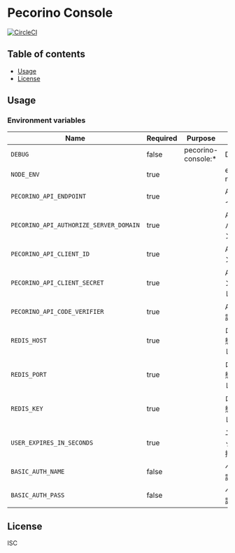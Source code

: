 # Pecorino Console

[![CircleCI](https://circleci.com/gh/pecorino-jp/console.svg?style=svg)](https://circleci.com/gh/pecorino-jp/console)

## Table of contents

* [Usage](#usage)
* [License](#license)

## Usage

### Environment variables

| Name                                   | Required | Purpose            | Value            |
|----------------------------------------|----------|--------------------|------------------|
| `DEBUG`                                | false    | pecorino-console:* | Debug            |
| `NODE_ENV`                             | true     |                    | environment name |
| `PECORINO_API_ENDPOINT`                | true     |                    | APIエンドポイント       |
| `PECORINO_API_AUTHORIZE_SERVER_DOMAIN` | true     |                    | API認可サーバードメイン    |
| `PECORINO_API_CLIENT_ID`               | true     |                    | APIクライアントID      |
| `PECORINO_API_CLIENT_SECRET`           | true     |                    | APIクライアントシークレット  |
| `PECORINO_API_CODE_VERIFIER`           | true     |                    | APIコード検証鍵        |
| `REDIS_HOST`                           | true     |                    | ログイン状態保持ストレージ    |
| `REDIS_PORT`                           | true     |                    | ログイン状態保持ストレージ    |
| `REDIS_KEY`                            | true     |                    | ログイン状態保持ストレージ    |
| `USER_EXPIRES_IN_SECONDS`              | true     |                    | ユーザーセッション保持期間    |
| `BASIC_AUTH_NAME`                      | false    |                    | ベーシック認証          |
| `BASIC_AUTH_PASS`                      | false    |                    | ベーシック認証          |

## License

ISC
